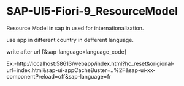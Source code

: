 # SAP-UI5-Fiori-9_ResourceModel
Resource Model in sap in used for internationalization.

use app in different country in defferent language.

write after url [&sap-language=language_code]

Ex:-http://localhost:58613/webapp/index.html?hc_reset&origional-url=index.html&sap-ui-appCacheBuster=..%2F&sap-ui-xx-componentPreload=off&sap-language=fr